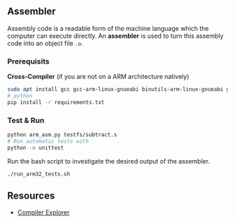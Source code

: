 ## Assembler

Assembly code is a readable form of the machine language which the computer can execute directly. 
An **assembler** is used to turn this assembly code into an object file `.o`.

### Prerequisits

**Cross-Compiler** (if you are not on a ARM architecture natively)
```bash
sudo apt install gcc gcc-arm-linux-gnueabi binutils-arm-linux-gnueabi gcc-aarch64-linux-gnu binutils-aarch64-linux-gnu make
# python
pip install -r requirements.txt
```

### Test & Run

```bash
python arm_asm.py testfs/subtract.s
# Run automatic tests with
python -m unittest
```

Run the bash script to investigate the desired output of the assembler.
```bash
./run_arm32_tests.sh
```

## Resources
- [Compiler Explorer](https://godbolt.org/)

